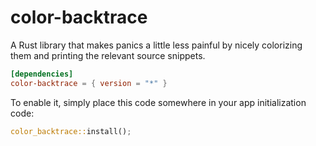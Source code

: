 color-backtrace
===============

A Rust library that makes panics a little less painful by nicely colorizing them
and printing the relevant source snippets.

```toml
[dependencies]
color-backtrace = { version = "*" }
```

To enable it, simply place this code somewhere in your app initialization code:
```rust
color_backtrace::install();
```
